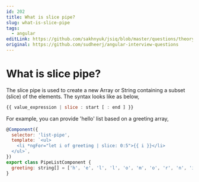 ```yaml
---
id: 202
title: What is slice pipe?
slug: what-is-slice-pipe
tags:
  - angular
editLink: https://github.com/sakhnyuk/jsiq/blob/master/questions/theory/angular/202.md
original: https://github.com/sudheerj/angular-interview-questions
---
```


# What is slice pipe?

The slice pipe is used to create a new Array or String containing a subset (slice) of the elements. The syntax looks like as below,

```javascript
{{ value_expression | slice : start [ : end ] }}
```

For example, you can provide 'hello' list based on a greeting array,

```javascript
@Component({
  selector: 'list-pipe',
  template: `<ul>
    <li *ngFor="let i of greeting | slice: 0:5">{{ i }}</li>
  </ul>`,
})
export class PipeListComponent {
  greeting: string[] = ['h', 'e', 'l', 'l', 'o', 'm', 'o', 'r', 'n', 'i', 'n', 'g'];
}
```